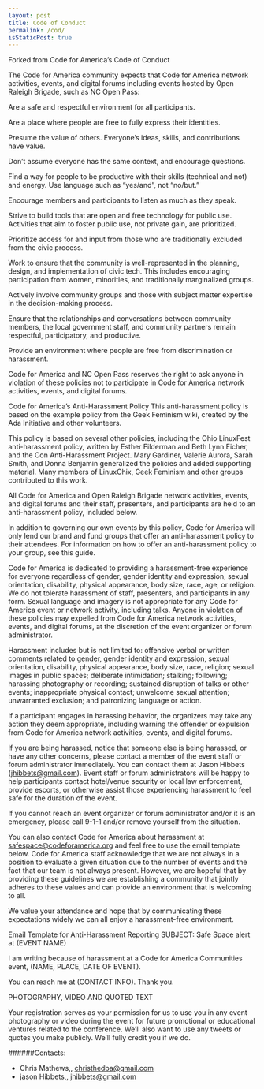 ```yaml
---
layout: post
title: Code of Conduct
permalink: /cod/
isStaticPost: true
---
```


Forked from Code for America’s Code of Conduct

The Code for America community expects that Code for America network activities, events, and digital forums including events hosted by Open Raleigh Brigade, such as NC Open Pass:

Are a safe and respectful environment for all participants.

Are a place where people are free to fully express their identities.

Presume the value of others. Everyone’s ideas, skills, and contributions have value.

Don’t assume everyone has the same context, and encourage questions.

Find a way for people to be productive with their skills (technical and not) and energy. Use language such as “yes/and”, not “no/but.”

Encourage members and participants to listen as much as they speak.

Strive to build tools that are open and free technology for public use. Activities that aim to foster public use, not private gain, are prioritized.

Prioritize access for and input from those who are traditionally excluded from the civic process.

Work to ensure that the community is well-represented in the planning, design, and implementation of civic tech. This includes encouraging participation from women, minorities, and traditionally marginalized groups.

Actively involve community groups and those with subject matter expertise in the decision-making process.

Ensure that the relationships and conversations between community members, the local government staff, and community partners remain respectful, participatory, and productive.

Provide an environment where people are free from discrimination or harassment.
 

Code for America and NC Open Pass reserves the right to ask anyone in violation of these policies not to participate in Code for America network activities, events, and digital forums.

 

Code for America’s Anti-Harassment Policy
This anti-harassment policy is based on the example policy from the Geek Feminism wiki, created by the Ada Initiative and other volunteers.

This policy is based on several other policies, including the Ohio LinuxFest anti-harassment policy, written by Esther Filderman and Beth Lynn Eicher, and the Con Anti-Harassment Project. Mary Gardiner, Valerie Aurora, Sarah Smith, and Donna Benjamin generalized the policies and added supporting material. Many members of LinuxChix, Geek Feminism and other groups contributed to this work.

All Code for America and Open Raleigh Brigade network activities, events, and digital forums and their staff, presenters, and participants are held to an anti-harassment policy, included below.

In addition to governing our own events by this policy, Code for America will only lend our brand and fund groups that offer an anti-harassment policy to their attendees. For information on how to offer an anti-harassment policy to your group, see this guide.

Code for America is dedicated to providing a harassment-free experience for everyone regardless of gender, gender identity and expression, sexual orientation, disability, physical appearance, body size, race, age, or religion. We do not tolerate harassment of staff, presenters, and participants in any form. Sexual language and imagery is not appropriate for any Code for America event or network activity, including talks. Anyone in violation of these policies may expelled from Code for America network activities, events, and digital forums, at the discretion of the event organizer or forum administrator.

Harassment includes but is not limited to: offensive verbal or written comments related to gender, gender identity and expression, sexual orientation, disability, physical appearance, body size, race, religion; sexual images in public spaces; deliberate intimidation; stalking; following; harassing photography or recording; sustained disruption of talks or other events; inappropriate physical contact; unwelcome sexual attention; unwarranted exclusion; and patronizing language or action.

If a participant engages in harassing behavior, the organizers may take any action they deem appropriate, including warning the offender or expulsion from Code for America network activities, events, and digital forums.

If you are being harassed, notice that someone else is being harassed, or have any other concerns, please contact a member of the event staff or forum administrator immediately. You can contact them at Jason Hibbets (jhibbets@gmail.com). Event staff or forum administrators will be happy to help participants contact hotel/venue security or local law enforcement, provide escorts, or otherwise assist those experiencing harassment to feel safe for the duration of the event.

If you cannot reach an event organizer or forum administrator and/or it is an emergency, please call 9-1-1 and/or remove yourself from the situation.

You can also contact Code for America about harassment at safespace@codeforamerica.org and feel free to use the email template below. Code for America staff acknowledge that we are not always in a position to evaluate a given situation due to the number of events and the fact that our team is not always present. However, we are hopeful that by providing these guidelines we are establishing a community that jointly adheres to these values and can provide an environment that is welcoming to all.

We value your attendance and hope that by communicating these expectations widely we can all enjoy a harassment-free environment.

Email Template for Anti-Harassment Reporting
SUBJECT: Safe Space alert at (EVENT NAME)

I am writing because of harassment at a Code for America Communities event, (NAME, PLACE, DATE OF EVENT).

You can reach me at (CONTACT INFO). Thank you.

 

PHOTOGRAPHY, VIDEO AND QUOTED TEXT
 

Your registration serves as your permission for us to use you in any event photography or video during the event for future promotional or educational ventures related to the conference. We’ll also want to use any tweets or quotes you make publicly. We’ll fully credit you if we do. 


######Contacts:

- Chris Mathews,, [christhedba@gmail.com](mailto:christhedba@gmail.com)
- jason Hibbets,, [jhibbets@gmail.com](mailto:jhibbets@gmail.com)

<img class="img-responsive feature-image" src="{{ site.baseurl }}/img/posts/cod.jpg" style="display:none">